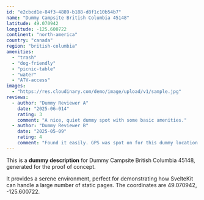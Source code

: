```yaml
---
id: "e2cbcd1e-84f3-4889-b188-d8f1c10b54b7"
name: "Dummy Campsite British Columbia 45148"
latitude: 49.070942
longitude: -125.600722
continent: "north-america"
country: "canada"
region: "british-columbia"
amenities:
  - "trash"
  - "dog-friendly"
  - "picnic-table"
  - "water"
  - "ATV-access"
images:
  - "https://res.cloudinary.com/demo/image/upload/v1/sample.jpg"
reviews:
  - author: "Dummy Reviewer A"
    date: "2025-06-014"
    rating: 3
    comment: "A nice, quiet dummy spot with some basic amenities."
  - author: "Dummy Reviewer B"
    date: "2025-05-09"
    rating: 4
    comment: "Found it easily. GPS was spot on for this dummy location."
---
```


This is a **dummy description** for Dummy Campsite British Columbia 45148, generated for the proof of concept.

It provides a serene environment, perfect for demonstrating how SvelteKit can handle a large number of static pages. The coordinates are 49.070942, -125.600722.
